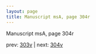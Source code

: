 ```yaml
---
layout: page
title: Manuscript msA, page 304r
---
```


Manuscript msA, page 304r

prev:  [303v](../303v) | next:  [304v](../304v)